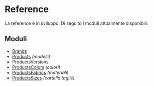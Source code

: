 # Reference

La reference è in sviluppo.
Di seguito i moduli attualmente disponibili.

## Moduli
- [Brands](./modules/brands/index.md)
- [Products](./modules/products/index.md) *(modelli)*
- ProductsVersions
- [ProductsColors](./modules/productsColors/index.md) *(colori)*
- [ProductsFabrics](./modules/productsFabrics/index.md) *(materiali)*
- [ProductsSizes](./modules/productsSizes/index.md) *(cartella taglie)*
